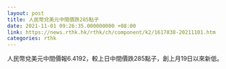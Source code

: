 ```yaml
---
layout: post
title: 人民幣兌美元中間價跌285點子
date: 2021-11-01 09:26:35.000000000 +08:00
link: https://news.rthk.hk/rthk/ch/component/k2/1617838-20211101.htm
categories: rthk
---
```


人民幣兌美元中間價報6.4192，較上日中間價跌285點子，創上月19日以來新低。

